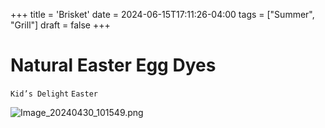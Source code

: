 +++
title = 'Brisket'
date = 2024-06-15T17:11:26-04:00
tags = ["Summer", "Grill"]
draft = false
+++
# Natural Easter Egg Dyes

`Kid’s Delight` `Easter`

![Image_20240430_101549.png](image/Image_20240430_101549.png)
